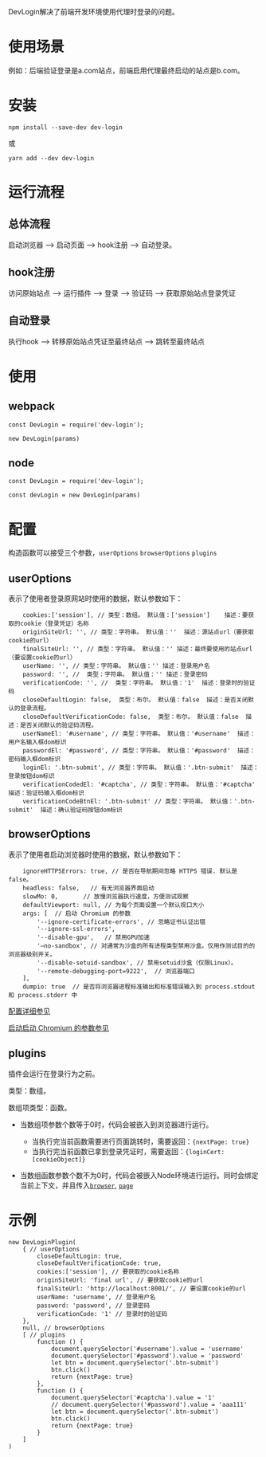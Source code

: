 DevLogin解决了前端开发环境使用代理时登录的问题。

# 使用场景
例如：后端验证登录是a.com站点，前端启用代理最终启动的站点是b.com。

# 安装

`npm install --save-dev dev-login`

或

`yarn add --dev dev-login`

# 运行流程
## 总体流程
启动浏览器 -->  启动页面 --> hook注册 --> 自动登录。

## hook注册
访问原始站点 --> 运行插件 --> 登录 --> 验证码 --> 获取原始站点登录凭证

## 自动登录
执行hook --> 转移原始站点凭证至最终站点 --> 跳转至最终站点

# 使用
## webpack

```
const DevLogin = require('dev-login');

```

```
new DevLogin(params)

```

## node

```
const DevLogin = require('dev-login');

```

```
const devLogin = new DevLogin(params)

```
# 配置

构造函数可以接受三个参数，`userOptions`  `browserOptions`  `plugins`

## userOptions
表示了使用者登录原网站时使用的数据，默认参数如下：
```
    cookies:['session'], // 类型：数组。 默认值：['session']    描述：要获取的cookie（登录凭证）名称
    originSiteUrl: '', // 类型：字符串。 默认值：''  描述：源站点url（要获取cookie的url）
    finalSiteUrl: '', // 类型：字符串。 默认值：'' 描述：最终要使用的站点url（要设置cookie的url）
    userName: '', // 类型：字符串。 默认值：'' 描述：登录用户名
    password: '', //  类型：字符串。 默认值：'' 描述：登录密码
    verificationCode: '', //  类型：字符串。 默认值：'1'  描述：登录时的验证码
    closeDefaultLogin: false,  类型：布尔。 默认值：false  描述：是否关闭默认的登录流程。
    closeDefaultVerificationCode: false,  类型：布尔。 默认值：false  描述：是否关闭默认的验证码流程。
    userNameEl: '#username', // 类型：字符串。 默认值：'#username'  描述：用户名输入框dom标识
    passwordEl: '#password', // 类型：字符串。 默认值：'#password'  描述：密码输入框dom标识
    loginEl: '.btn-submit', // 类型：字符串。 默认值：'.btn-submit'  描述：登录按钮dom标识
    verificationCodedEl: '#captcha', // 类型：字符串。 默认值：'#captcha'  描述：验证码输入框dom标识
    verificationCodeBtnEl: '.btn-submit' // 类型：字符串。 默认值：'.btn-submit'  描述：确认验证码按钮dom标识
```
## browserOptions

表示了使用者启动浏览器时使用的数据，默认参数如下：

```
    ignoreHTTPSErrors: true, // 是否在导航期间忽略 HTTPS 错误. 默认是 false。
    headless: false,   // 有无浏览器界面启动
    slowMo: 0,       // 放慢浏览器执行速度，方便测试观察
    defaultViewport: null, // 为每个页面设置一个默认视口大小
    args: [  // 启动 Chromium 的参数
        '--ignore-certificate-errors', // 忽略证书认证出错
        '--ignore-ssl-errors',
        '--disable-gpu',   // 禁用GPU加速      
        '–no-sandbox', // 对通常为沙盒的所有进程类型禁用沙盒。仅用作测试目的的浏览器级别开关。
        '--disable-setuid-sandbox', // 禁用setuid沙盒（仅限Linux）。
        '--remote-debugging-port=9222',  // 浏览器端口
    ],
    dumpio: true  // 是否将浏览器进程标准输出和标准错误输入到 process.stdout 和 process.stderr 中
```
[配置详细参见](https://zhaoqize.github.io/puppeteer-api-zh_CN/#?product=Puppeteer&version=v1.12.0&show=api-puppeteerlaunchoptions)

[启动启动 Chromium 的参数参见](https://peter.sh/experiments/chromium-command-line-switches/)
## plugins

插件会运行在登录行为之前。

类型：数组。

数组项类型：函数。


* 当数组项参数个数等于0时，代码会被嵌入到浏览器进行运行。
    * 当执行完当前函数需要进行页面跳转时，需要返回：`{nextPage: true}`
    * 当执行完当前函数已拿到登录凭证时，需要返回：`{loginCert: [cookieObject]}`

* 当数组函数参数个数不为0时，代码会被嵌入Node环境进行运行。同时会绑定当前上下文，并且传入[`browser`](https://zhaoqize.github.io/puppeteer-api-zh_CN/#?product=Puppeteer&version=v1.12.0&show=api-class-browser), [`page`](https://zhaoqize.github.io/puppeteer-api-zh_CN/#?product=Puppeteer&version=v1.12.0&show=api-class-page)

# 示例
```
new DevLoginPlugin(
    { // userOptions
        closeDefaultLogin: true,
        closeDefaultVerificationCode: true,
        cookies:['session'], // 要获取的cookie名称
        originSiteUrl: 'final url', // 要获取cookie的url
        finalSiteUrl: 'http://localhost:8001/', // 要设置cookie的url
        userName: 'username', // 登录用户名
        password: 'password', // 登录密码
        verificationCode: '1' // 登录时的验证码
    },
    null, // browserOptions
    [ // plugins
        function () {
            document.querySelector('#username').value = 'username'
            document.querySelector('#password').value = 'password'
            let btn = document.querySelector('.btn-submit')
            btn.click()
            return {nextPage: true}
        },
        function () {
            document.querySelector('#captcha').value = '1'
            // document.querySelector('#password').value = 'aaa111'
            let btn = document.querySelector('.btn-submit')
            btn.click()
            return {nextPage: true}
        }
    ]
)

```